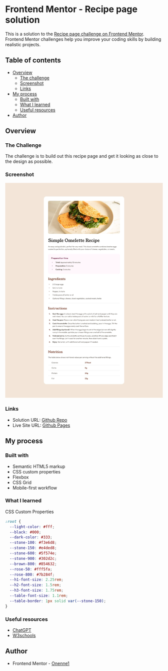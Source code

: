 # Frontend Mentor - Recipe page solution

This is a solution to the [Recipe page challenge on Frontend Mentor](https://www.frontendmentor.io/challenges/recipe-page-KiTsR8QQKm). Frontend Mentor challenges help you improve your coding skills by building realistic projects.

## Table of contents

- [Overview](#overview)
  - [The challenge](#the-challenge)
  - [Screenshot](#screenshot)
  - [Links](#links)
- [My process](#my-process)
  - [Built with](#built-with)
  - [What I learned](#what-i-learned)
  - [Useful resources](#useful-resources)
- [Author](#author)

## Overview

### The Challenge

The challenge is to build out this recipe page and get it looking as close to the design as possible.

### Screenshot

![](./images/challeng-done.png)

### Links

- Solution URL: [Github Repo](https://github.com/Onenne1/frontend-mentor-recipe-page-main)
- Live Site URL: [Github Pages](https://onenne1.github.io/frontend-mentor-recipe-page-main)

## My process

### Built with

- Semantic HTML5 markup
- CSS custom properties
- Flexbox
- CSS Grid
- Mobile-first workflow

### What I learned

CSS Custom Properties

```css
:root {
  --light-color: #fff;
  --black: #000;
  --dark-color: #333;
  --stone-100: #f3e6d8;
  --stone-150: #e4ded8;
  --stone-600: #5f574e;
  --stone-900: #302d2c;
  --brown-800: #854632;
  --rose-50: #fff5fa;
  --rose-800: #7b284f;
  --h1-font-size: 2.25rem;
  --h2-font-size: 1.5rem;
  --h3-font-size: 1.75rem;
  --table-font-size: 1.1rem;
  --table-border: 1px solid var(--stone-150);
}
```

### Useful resources

- [ChatGPT](https://www.chatgpt.com)
- [W3schools](https://www.w3schools.com)

## Author

- Frontend Mentor - [Onenne1](https://www.frontendmentor.io/profile/onenne1)
